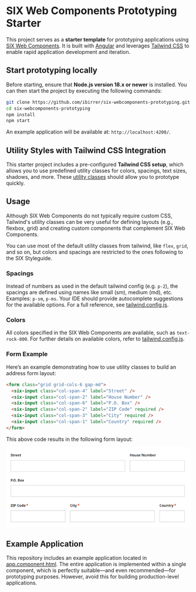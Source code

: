 # SIX Web Components Prototyping Starter

This project serves as a **starter template** for prototyping applications using
[SIX Web Components](https://six-group.github.io/six-webcomponents/). It is built with [Angular](https://angular.dev/)
and leverages [Tailwind CSS](https://tailwindcss.com/) to enable rapid application development and iteration.

## Start prototyping locally

Before starting, ensure that **Node.js version 18.x or newer** is installed. You can then start the project by executing
the following commands:

```bash
git clone https://github.com/ibirrer/six-webcomponents-prototyping.git
cd six-webcomponents-prototyping
npm install
npm start
```

An example application will be available at: `http://localhost:4200/`.

## Utility Styles with Tailwind CSS Integration

This starter project includes a pre-configured **Tailwind CSS setup**, which allows you to use predefined utility
classes for colors, spacings, text sizes, shadows, and more. These
[utility classes](https://tailwindcss.com/docs/utility-first) should allow you to prototype quickly.

## Usage

Although SIX Web Components do not typically require custom CSS, Tailwind's utility classes can be very useful for
defining layouts (e.g., flexbox, grid) and creating custom components that complement SIX Web Components.

You can use most of the default utility classes from tailwind, like `flex`, `grid`, and so on, but colors and spacings
are restricted to the ones following to the SIX Styleguide.

### Spacings

Instead of numbers as used in the default tailwind config (e.g. `p-2`), the spacings are defined using names like small
(sm), medium (md), etc. Examples: `p-sm`, `p-ms`. Your IDE should provide autocomplete suggestions for the available
options. For a full reference, see [tailwind.config.js](tailwind.config.js).

### Colors

All colors specified in the SIX Web Components are available, such as `text-rock-800`. For further details on available
colors, refer to [tailwind.config.js](tailwind.config.js).

### Form Example

Here’s an example demonstrating how to use utility classes to build an address form layout:

```html
<form class="grid grid-cols-6 gap-md">
  <six-input class="col-span-4" label="Street" />
  <six-input class="col-span-2" label="House Number" />
  <six-input class="col-span-6" label="P.O. Box" />
  <six-input class="col-span-2" label="ZIP Code" required />
  <six-input class="col-span-3" label="City" required />
  <six-input class="col-span-1" label="Country" required />
</form>
```

This above code results in the following form layout:

![Example Form](doc/form.png)

## Example Application

This repository includes an example application located in [app.component.html](src/app/app.component.html). The entire
application is implemented within a single component, which is perfectly suitable—and even recommended—for prototyping
purposes. However, avoid this for building production-level applications.
